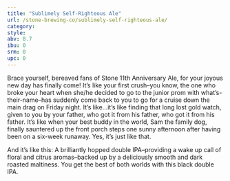 ```yaml
---
title: "Sublimely Self-Righteous Ale"
url: /stone-brewing-co/sublimely-self-righteous-ale/
category: 
style: 
abv: 8.7
ibu: 0
srm: 0
upc: 0
---
```

Brace yourself, bereaved fans of Stone 11th Anniversary Ale, for your joyous new day has finally come! It’s like your first crush–you know, the one who broke your heart when she/he decided to go to the junior prom with what’s-their-name–has suddenly come back to you to go for a cruise down the main drag on Friday night. It’s like…it’s like finding that long lost gold watch, given to you by your father, who got it from his father, who got it from his father. It’s like when your best buddy in the world, Sam the family dog, finally sauntered up the front porch steps one sunny afternoon after having been on a six-week runaway. Yes, it’s just like that.

And it’s like this: A brilliantly hopped double IPA–providing a wake up call of floral and citrus aromas–backed up by a deliciously smooth and dark roasted maltiness. You get the best of both worlds with this black double IPA.
